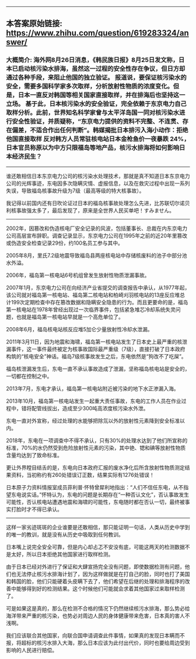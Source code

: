 ----------------------------------------
## 本答案原始链接: https://www.zhihu.com/question/619283324/answer/
### 大概简介: 海外网8月26日消息，《韩民族日报》8月25日发文称，日本已启动核污染水排海，虽然这一过程的安全性存在争议，但日方却通过各种手段，来阻止他国的独立验证。 报道说，要保证核污染水的安全，需要多国科学家多次取样，分析放射性物质的浓度变化。但是，日本一直反对韩国等相关国家直接取样，并在排海后也坚持这一立场。 基于此，日本核污染水的安全验证，完全依赖于东京电力自己取样分析。此前，世界知名科学家曾与太平洋岛国一同对核污染水进行安全性验证，并质疑称，“东京电力提供的资料不完整、不连贯、存在偏差，不适合作出任何判断”。韩媒揭批日本排污入海小动作：拒绝他国直接取样 反对韩方人员常驻核电站日本金枪鱼价一夜暴跌 24%，日本官员称原以为中方只限福岛等地产品，核污水排海将如何影响日本经济民生？
----------------------------------------
谁还敢相信日本东京电力公司的核污染水处理技术，那就是真不知道日本东京电力公司的光辉事迹，东电因多次隐瞒灾情、虚报信息，以及在救灾过程中出现一系列失误，导致福岛核事故升级为7级（最高等级的特大核事故）。

我记得以前国内还有日吹论证过日本的福岛核事故处理怎么先进，比苏联切尔诺贝利核事故强太多了，最后发现了，原来是全世界人民买单吧！すみません。

----------------------------------------

2002年，因篡改和伪造核电厂安全记录的风波，包括董事长、总裁在内东京电力公司高层宣布辞职。调查记录显示，东京电力公司在1995年之前的近20年里篡改或伪造安全检查记录29份，约100名员工参与其中。

2005年8月，里氏7.2级地震导致福岛县两座核电站中存储核废料的池子中部分池水外溢。

2006年，福岛第一核电站6号机组曾发生放射性物质泄漏事故。

2007年1月，东京电力公司在向经济产业省提交的调查报告中承认，从1977年起，该公司就对福岛第一核电站、福岛第二核电站和柏崎刈羽核电站的13座反应堆总计199次定期检查中存在篡改数据和隐瞒安全隐患的行为。而且更要命的是，福岛第一核电站在1978年曾经出现过一次临界事件，包括紧急堆芯冷却系统失灵问题，也就是福岛第一核电站早就是一个高危单位了。

2008年6月，福岛核电站核反应堆5加仑少量放射性冷却水泄漏。

2011年3月11日，因为地震和海啸，福岛第一核电站发生了日本史上最严重的核泄漏事件，这一事件最终被定为核事故国际最严重级（7级），直接打破了日本政府构筑的“核电安全”神话。福岛7级核事故发生之后，东电依然是“狗改不了吃屎”。

福岛核泄漏发生后，东电一直不承认事故造成了泄漏，坚称福岛核电站是安全的，一切都在控制之中。

2013年7月，东电才承认，福岛第一核电站附近被污染的地下水正渗漏入海。

2013年10月，福岛第一核电站发生一起重大责任事故，东电的工作人员在作业过程中，错将配管线拔出，造成至少300吨高浓度核污染水外泄。

东电一直对外宣称，经过处理的水能够把除氚以外的放射性元素降到安全标准以内。

2018年，东电在一项调查中不得不承认，只有30%的处理水达到了他们所宣称的标准，70%的水仍然受到危险放射性元素的污染，其中铯、锶和碘等放射性物质含量均达到了致命标准。

更让外界瞠目结舌的是，东电向日本政府汇报的废水净化后所含放射性物质测定结果资料，当初称约有260处错误订正数，结果实际有1276处错误！

日本原子力资料情报室成员菲利普·怀特曾犀利地指出：“人们不信任东电，从不指望东电说实话。”怀特认为，东电的问题是长期存在“一种否认文化”，否认事故发生可能性，否认核电站遭遇地震和海啸的可能性，东电随时都在否认一切，最终被事实打脸时才不得已承认。

----------------------------------------


这样一家劣迹斑斑的企业谁要是还敢相信，那只能证明一句话，人类从历史中学到的唯一的教训，就是没有从历史中吸取到任何教训。









日本嘴上说完全安全可靠，但是内心却忐忑不安没有底，可能这两天的检测数据不是太好，所以日本拒绝其他国家进行取样检测。

由于日本已经对外进行了保证和大肆宣扬完全没有问题，即使数据检测有问题，他们也无法停止核污水排海计划了，因为这样做就是在打自己的脸，同时也打了美国和韩国的脸，他们只能硬着头皮瞒下去了，他们希望在后继的处理和排海程序的改善中能够得到好的检测结果。这个时候他们可能就会求着其他国家过来取样检测了。

可是如果这是真的，那么在检测不合格的情况下仍然继续核污水排海，那么势必给海洋带来严重的核污染，也势必对周边人民的身体健康带来危害，日本真的害人不浅啊。

我们应该联合其他国家，向联合国申请调查此件事情，如果真的发现日本瞒而不报，将超标的核污水排入大海，那么日本应该为此付出代价，同时也要给周边受到影响的人民进行赔偿。